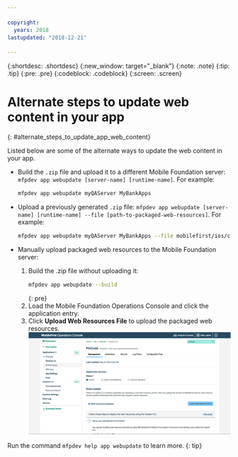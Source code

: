 ```yaml
---

copyright:
  years: 2018
lastupdated: "2018-12-21"

---
```


{:shortdesc: .shortdesc}
{:new_window: target="_blank"}
{:note: .note}
{:tip: .tip}
{:pre: .pre}
{:codeblock: .codeblock}
{:screen: .screen}

# Alternate steps to update web content in your app
{: #alternate_steps_to_update_app_web_content}

Listed below are some of the alternate ways to update the web content in your app.

* Build the `.zip` file and upload it to a different Mobile Foundation server:  `mfpdev app webupdate [server-name] [runtime-name]`.
  For example:
  ```bash
  mfpdev app webupdate myQAServer MyBankApps
  ```

* Upload a previously generated `.zip` file: `mfpdev app webupdate [server-name] [runtime-name] --file [path-to-packaged-web-resources]`.
  For example:
  ```bash
  mfpdev app webupdate myQAServer MyBankApps --file mobilefirst/ios/com.mfp.myBankApp-1.0.1.zip
  ```

* Manually upload packaged web resources to the Mobile Foundation server:
  1. Build the .zip file without uploading it:
      ```bash
      mfpdev app webupdate --build
      ```
      {: pre}
  2. Load the Mobile Foundation Operations Console and click the application entry.
  3. Click **Upload Web Resources File** to upload the packaged web resources.    
      ![Upload Direct Update .zip file from the console](images/upload-direct-update-package.png)

Run the command `mfpdev help app webupdate` to learn more.
{: tip}
